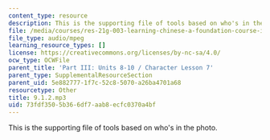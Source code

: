 ```yaml
---
content_type: resource
description: This is the supporting file of tools based on who's in the photo.
file: /media/courses/res-21g-003-learning-chinese-a-foundation-course-in-mandarin-spring-2011/73fdf3505b366df7aab8ecfc0370a4bf_9.1.2.mp3
file_type: audio/mpeg
learning_resource_types: []
license: https://creativecommons.org/licenses/by-nc-sa/4.0/
ocw_type: OCWFile
parent_title: 'Part III: Units 8-10 / Character Lesson 7'
parent_type: SupplementalResourceSection
parent_uid: 5e882777-1f7c-52c8-5070-a26ba4701a68
resourcetype: Other
title: 9.1.2.mp3
uid: 73fdf350-5b36-6df7-aab8-ecfc0370a4bf
---
```

This is the supporting file of tools based on who's in the photo.